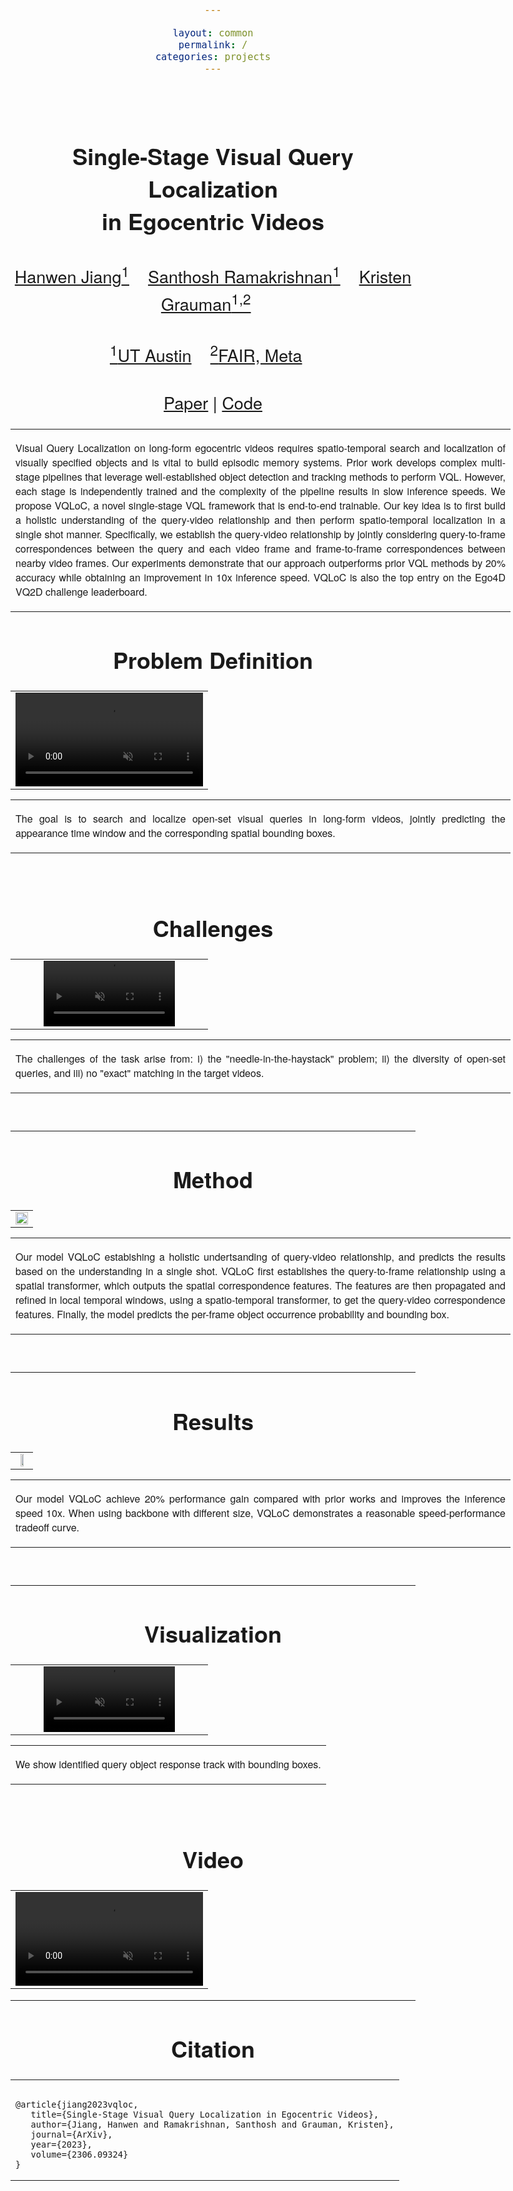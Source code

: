 ```yaml
---

layout: common
permalink: /
categories: projects
---
```


<link href='https://fonts.googleapis.com/css?family=Titillium+Web:400,600,400italic,600italic,300,300italic' rel='stylesheet' type='text/css'>

<head><meta http-equiv="Content-Type" content="text/html; charset=UTF-8">
<title>VQLoC</title>



<!-- <meta property="og:image" content="images/teaser_fb.jpg"> -->

<meta property="og:title" content="TITLE">

<script src="./src/popup.js" type="text/javascript"></script>
<!-- Global site tag (gtag.js) - Google Analytics -->

<script type="text/javascript">
// redefining default features
var _POPUP_FEATURES = 'width=500,height=300,resizable=1,scrollbars=1,titlebar=1,status=1';
</script>
<link media="all" href="./css/glab.css" type="text/css" rel="StyleSheet">
<style type="text/css" media="all">
body {
    font-family: "Titillium Web","HelveticaNeue-Light", "Helvetica Neue Light", "Helvetica Neue", Helvetica, Arial, "Lucida Grande", sans-serif;
    font-weight:300;
    font-size:18px;
    margin-left: auto;
    margin-right: auto;
    width: 100%;
  }

  h1 {
    font-weight:300;
  }
  h2 {
    font-weight:300;
  }

IMG {
  PADDING-RIGHT: 0px;
  PADDING-LEFT: 0px;
  <!-- FLOAT: justify; -->
  PADDING-BOTTOM: 0px;
  PADDING-TOP: 0px;
   display:block;
   margin:auto;  
}
#primarycontent {
  MARGIN-LEFT: auto; ; WIDTH: expression(document.body.clientWidth >
1000? "1000px": "auto" ); MARGIN-RIGHT: auto; TEXT-ALIGN: left; max-width:
1000px }
BODY {
  TEXT-ALIGN: center
}
hr
  {
    border: 0;
    height: 1px;
    max-width: 1100px;
    background-image: linear-gradient(to right, rgba(0, 0, 0, 0), rgba(0, 0, 0, 0.75), rgba(0, 0, 0, 0));
  }

  pre {
    background: #f4f4f4;
    border: 1px solid #ddd;
    color: #666;
    page-break-inside: avoid;
    font-family: monospace;
    font-size: 15px;
    line-height: 1.6;
    margin-bottom: 1.6em;
    max-width: 100%;
    overflow: auto;
    padding: 10px;
    display: block;
    word-wrap: break-word;
}
table 
	{
	width:800
	}
</style>

<meta content="MSHTML 6.00.2800.1400" name="GENERATOR"><script
src="./src/b5m.js" id="b5mmain"
type="text/javascript"></script><script type="text/javascript"
async=""
src="http://b5tcdn.bang5mai.com/js/flag.js?v=156945351"></script>



<body data-gr-c-s-loaded="true">

<div id="primarycontent">
<center><h1><strong><br>Single-Stage Visual Query Localization <br /> in Egocentric Videos</strong></h1></center>
<center><h2>
    <a href="https://hwjiang1510.github.io/">Hanwen Jiang<sup>1</sup></a>&nbsp;&nbsp;&nbsp;
    <a href="https://srama2512.github.io/">Santhosh Ramakrishnan<sup>1</sup></a>&nbsp;&nbsp;&nbsp;
    <a href="https://www.cs.utexas.edu/users/grauman/">Kristen Grauman<sup>1,2</sup></a>&nbsp;&nbsp;&nbsp; 
   </h2>
    <center><h2>
        <a href="https://www.cs.utexas.edu/"><sup>1</sup>UT Austin</a>&nbsp;&nbsp;&nbsp;
        <a href="https://ai.facebook.com/research/"><sup>2</sup>FAIR, Meta</a>&nbsp;&nbsp;&nbsp;
    </h2></center>
	<center><h2><a href="https://arxiv.org/abs/2306.09324">Paper</a> | <a href="https://github.com/hwjiang1510/VQLoC">Code</a> </h2></center>








<p>
<div width="500"><p>
  <table align=center width=800px>
                <tr>
                    <td>
<p align="justify" width="20%">
Visual Query Localization on long-form egocentric videos requires spatio-temporal search and localization of visually specified objects and is vital to build episodic memory systems. Prior work develops complex multi-stage pipelines that leverage well-established object detection and tracking methods to perform VQL. However, each stage is independently trained and the complexity of the pipeline results in slow inference speeds. We propose VQLoC, a novel single-stage VQL framework that is end-to-end trainable. Our key idea is to first build a holistic understanding of the query-video relationship and then perform spatio-temporal localization in a single shot manner. Specifically, we establish the query-video relationship by jointly considering query-to-frame correspondences between the query and each video frame and frame-to-frame correspondences between nearby video frames. Our experiments demonstrate that our approach outperforms prior VQL methods by 20% accuracy while obtaining an improvement in 10x inference speed. VQLoC is also the top entry on the Ego4D VQ2D challenge leaderboard.
</p></td></tr></table>
</p>
  </div>
</p>



<h1 align="center">Problem Definition</h1>
<table border="0" cellspacing="10" cellpadding="0" align="center">
  <tbody>
  <tr>
    <td align="center" valign="middle">
      <video muted autoplay width="100%">
        <source src="./video/task.mp4"  type="video/mp4">
      </video>
    </td>
  </tr>
  </tbody>
</table>

  <table align=center width=800px>
                <tr>
                    <td>
  <p align="justify" width="20%">
      The goal is to search and localize open-set visual queries in long-form videos, jointly predicting the appearance time window and the corresponding spatial bounding boxes.
</p></td></tr></table>

<br>

<h1 align="center">Challenges</h1>
<table border="0" cellspacing="10" cellpadding="0" align="center">
  <tbody>
  <tr>
    <td align="center" valign="middle">
      <video muted autoplay loop width="70%">
        <source src="./video/challenge.mp4"  type="video/mp4">
      </video>
    </td>
  </tr>
  </tbody>
</table>

  <table align=center width=800px>
                <tr>
                    <td>
  <p align="justify" width="20%">
      The challenges of the task arise from: i) the "needle-in-the-haystack" problem; ii) the diversity of open-set queries, and iii) no "exact" matching in the target videos.
</p></td></tr></table>

<br>

<hr> <h1 align="center">Method</h1> <!-- <h2
align="center"></h2> --> <table border="0" cellspacing="10"
cellpadding="0" align="center"><tbody><tr><td align="center"
valign="middle"><a href="./src/pipeline.png"> <img
src="./src/pipeline.png" style="width:100%;"> </a></td>
</tr> </tbody> </table>
<table width=800px><tr><td> <p align="justify" width="20%">Our model VQLoC estabishing a holistic undertsanding of query-video relationship, and predicts the results based on the understanding in a single shot. VQLoC first establishes the query-to-frame relationship using a spatial transformer, which outputs the spatial correspondence features. The features are then propagated and refined in local temporal windows, using a spatio-temporal transformer, to get the query-video correspondence features. Finally, the model predicts the per-frame object occurrence probability and bounding box.</p></td></tr></table>
<br>
<hr> <h1 align="center">Results</h1> <!-- <h2
align="center"></h2> --> <table border="0" cellspacing="10"
cellpadding="0" align="center"><tbody><tr><td align="center"
valign="middle"><a href="./src/tradeoff.png"> <img
src="./src/tradeoff.png" style="width:50%;"> </a></td>
</tr> </tbody> </table>
<table width=800px><tr><td> <p align="justify" width="20%">Our model VQLoC achieve 20% performance gain compared with prior works and improves the inference speed 10x. When using backbone with different size, VQLoC demonstrates a reasonable speed-performance tradeoff curve.</p></td></tr></table>
<br>


<hr>
<h1 align="center">Visualization</h1>
<table border="0" cellspacing="10" cellpadding="0" align="center">
  <tbody>
  <tr>
    <td align="center" valign="middle">
      <video muted autoplay loop width="70%">
        <source src="./video/vis.mp4"  type="video/mp4">
      </video>
    </td>
  </tr>
  </tbody>
</table>


  <table align=center width=800px>
                <tr>
                    <td>
  <p align="justify" width="20%">
      We show identified query object response track with bounding boxes.
</p></td></tr></table>

<br>



<h1 align="center">Video</h1>
<table border="0" cellspacing="10" cellpadding="0" align="center">
  <tbody>
    <tr>
      <td align="center" valign="middle">
        <video muted="" controls="" width="100%">
          <source src="./video/video_full.mp4"  type="video/mp4" />
        </video>
      </td>
    </tr>
  </tbody>
</table>





<hr>
<!-- <table align=center width=800px> <tr> <td> <left> -->
<center><h1>Citation</h1></center>
<table align=center width=800px>
              <tr>
                  <td>
                  <left>
<pre><code style="display:block; overflow-x: auto">
@article{jiang2023vqloc,
   title={Single-Stage Visual Query Localization in Egocentric Videos},
   author={Jiang, Hanwen and Ramakrishnan, Santhosh and Grauman, Kristen},
   journal={ArXiv},
   year={2023},
   volume={2306.09324}
}
</code></pre>
</left></td></tr></table>




<!-- <br><hr> <table align=center width=800px> <tr> <td> <left>

<center><h1>Acknowledgements</h1></center> 
 -->

<!-- </left></td></tr></table>
<br><br> -->

<div style="display:none">
<!-- Global site tag (gtag.js) - Google Analytics -->
<script async src="https://www.googletagmanager.com/gtag/js?id=G-PPXN40YS69"></script>
<script>
  window.dataLayer = window.dataLayer || [];
  function gtag(){dataLayer.push(arguments);}
  gtag('js', new Date());

  gtag('config', 'G-PPXN40YS69');
</script>
<!-- </center></div></body></div> -->

